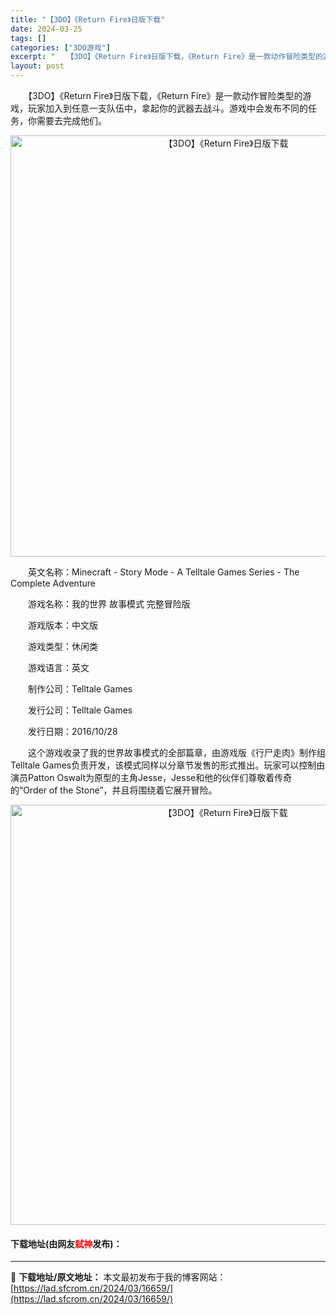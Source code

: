 ```yaml
---
title: "【3DO】《Return Fire》日版下载"
date: 2024-03-25
tags: []
categories: ["3DO游戏"]
excerpt: "　　【3DO】《Return Fire》日版下载，《Return Fire》是一款动作冒险类型的游戏，玩家加入到任意一支队伍中，拿起你的武器去战斗。游戏中会发布不同的任务，你需要去完成他们。 　　英文名称：Minecraft - Story Mode - A Telltale Games Serie&hellip;"
layout: post
---
```


 <p>　　【3DO】《Return Fire》日版下载，《Return Fire》是一款动作冒险类型的游戏，玩家加入到任意一支队伍中，拿起你的武器去战斗。游戏中会发布不同的任务，你需要去完成他们。</p> <p align="center"><img align="" border="0" src="https://lad.sfcrom.cn/wp-content/uploads/2024/03/20240324_660054395c54c.png" width="674" alt="【3DO】《Return Fire》日版下载" /></p> <p>　　英文名称：Minecraft - Story Mode - A Telltale Games Series - The Complete Adventure</p> <p>　　游戏名称：我的世界 故事模式 完整冒险版</p> <p>　　游戏版本：中文版</p> <p>　　游戏类型：休闲类</p> <p>　　游戏语言：英文</p> <p>　　制作公司：Telltale Games</p> <p>　　发行公司：Telltale Games</p> <p>　　发行日期：2016/10/28</p> <p>　　这个游戏收录了我的世界故事模式的全部篇章，由游戏版《行尸走肉》制作组Telltale Games负责开发，该模式同样以分章节发售的形式推出。玩家可以控制由演员Patton Oswalt为原型的主角Jesse，Jesse和他的伙伴们尊敬着传奇的&ldquo;Order of the Stone&rdquo;，并且将围绕着它展开冒险。</p> <p align="center"><img align="" border="0" src="https://lad.sfcrom.cn/wp-content/uploads/2024/03/20240324_6600543c2045f.png" width="672" alt="【3DO】《Return Fire》日版下载" /></p> <p><h4>下载地址(由网友<font color="red">弑神</font>发布)：</h4></p> 

---
📖 **下载地址/原文地址：** 本文最初发布于我的博客网站：[https://lad.sfcrom.cn/2024/03/16659/](https://lad.sfcrom.cn/2024/03/16659/)
